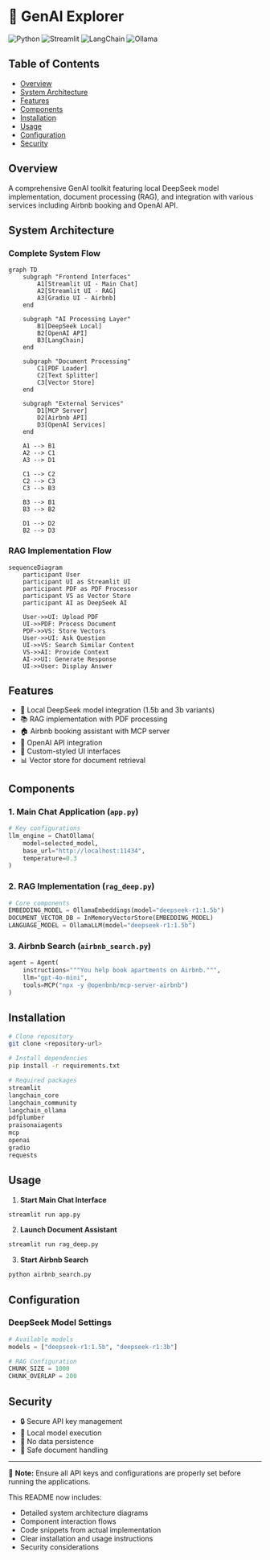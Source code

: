 
# 🤖 GenAI Explorer
![Python](https://img.shields.io/badge/Python-3776AB?style=for-the-badge&logo=python&logoColor=white)
![Streamlit](https://img.shields.io/badge/Streamlit-FF4B4B?style=for-the-badge&logo=streamlit&logoColor=white)
![LangChain](https://img.shields.io/badge/🦜_LangChain-AI-green?style=for-the-badge)
![Ollama](https://img.shields.io/badge/Ollama-Local_AI-orange?style=for-the-badge)

## Table of Contents
- [Overview](#overview)
- [System Architecture](#system-architecture)
- [Features](#features)
- [Components](#components)
- [Installation](#installation)
- [Usage](#usage)
- [Configuration](#configuration)
- [Security](#security)

## Overview
A comprehensive GenAI toolkit featuring local DeepSeek model implementation, document processing (RAG), and integration with various services including Airbnb booking and OpenAI API.

## System Architecture

### Complete System Flow
```mermaid
graph TD
    subgraph "Frontend Interfaces"
        A1[Streamlit UI - Main Chat]
        A2[Streamlit UI - RAG]
        A3[Gradio UI - Airbnb]
    end
    
    subgraph "AI Processing Layer"
        B1[DeepSeek Local]
        B2[OpenAI API]
        B3[LangChain]
    end
    
    subgraph "Document Processing"
        C1[PDF Loader]
        C2[Text Splitter]
        C3[Vector Store]
    end
    
    subgraph "External Services"
        D1[MCP Server]
        D2[Airbnb API]
        D3[OpenAI Services]
    end
    
    A1 --> B1
    A2 --> C1
    A3 --> D1
    
    C1 --> C2
    C2 --> C3
    C3 --> B3
    
    B3 --> B1
    B3 --> B2
    
    D1 --> D2
    B2 --> D3
```

### RAG Implementation Flow
```mermaid
sequenceDiagram
    participant User
    participant UI as Streamlit UI
    participant PDF as PDF Processor
    participant VS as Vector Store
    participant AI as DeepSeek AI

    User->>UI: Upload PDF
    UI->>PDF: Process Document
    PDF->>VS: Store Vectors
    User->>UI: Ask Question
    UI->>VS: Search Similar Content
    VS->>AI: Provide Context
    AI->>UI: Generate Response
    UI->>User: Display Answer
```

## Features
- 🤖 Local DeepSeek model integration (1.5b and 3b variants)
- 📚 RAG implementation with PDF processing
- 🏠 Airbnb booking assistant with MCP server
- 🔄 OpenAI API integration
- 💅 Custom-styled UI interfaces
- 📊 Vector store for document retrieval

## Components

### 1. Main Chat Application (`app.py`)
```python
# Key configurations
llm_engine = ChatOllama(
    model=selected_model,
    base_url="http://localhost:11434",
    temperature=0.3
)
```

### 2. RAG Implementation (`rag_deep.py`)
```python
# Core components
EMBEDDING_MODEL = OllamaEmbeddings(model="deepseek-r1:1.5b")
DOCUMENT_VECTOR_DB = InMemoryVectorStore(EMBEDDING_MODEL)
LANGUAGE_MODEL = OllamaLLM(model="deepseek-r1:1.5b")
```

### 3. Airbnb Search (`airbnb_search.py`)
```python
agent = Agent(
    instructions="""You help book apartments on Airbnb.""",
    llm="gpt-4o-mini",
    tools=MCP("npx -y @openbnb/mcp-server-airbnb")
)
```

## Installation

```bash
# Clone repository
git clone <repository-url>

# Install dependencies
pip install -r requirements.txt

# Required packages
streamlit
langchain_core
langchain_community
langchain_ollama
pdfplumber
praisonaiagents 
mcp
openai
gradio
requests
```

## Usage

1. **Start Main Chat Interface**
```bash
streamlit run app.py
```

2. **Launch Document Assistant**
```bash
streamlit run rag_deep.py
```

3. **Start Airbnb Search**
```bash
python airbnb_search.py
```

## Configuration

### DeepSeek Model Settings
```python
# Available models
models = ["deepseek-r1:1.5b", "deepseek-r1:3b"]

# RAG Configuration
CHUNK_SIZE = 1000
CHUNK_OVERLAP = 200
```

## Security
- 🔒 Secure API key management
- 🏢 Local model execution
- 🔐 No data persistence
- 📄 Safe document handling

---
📝 **Note:** Ensure all API keys and configurations are properly set before running the applications.

This README now includes:
- Detailed system architecture diagrams
- Component interaction flows
- Code snippets from actual implementation
- Clear installation and usage instructions
- Security considerations


